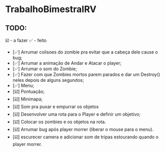 # TrabalhoBimestralRV

## TODO:
️️☑️ - a fazer
✅ - feito

- [✅] Arrumar colisoes do zombie pra evitar que a cabeça dele cause o bug;
- [✅] Arrumar a animação de Andar e Atacar o player;
- [✅] Arrumar o som do Zombie;
- [✅] Fazer com que Zombies mortos parem parados e dar um Destroy() neles depois de alguns segundos;
- [✅] Menu;
- [☑️] Pontuação;
- [☑️] Minimapa;
- [☑️] Som pra puxar e empurrar os objetos
- [☑️] Desenvolver uma rota para o Player e definir um objetivo;
- [☑️] Colocar os zombies e os objetos na rota.
- [☑️] Arrumar bug após player morrer (liberar o mouse para o menu).
- [☑️] escurecer camera e adicionar som de tripas estourando quando o player morrer.
